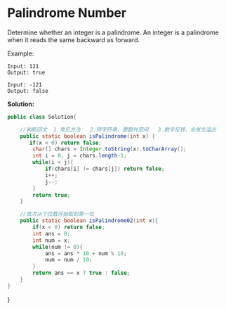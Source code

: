 
# Palindrome Number

Determine whether an integer is a palindrome. An integer is a palindrome when it reads the same backward as forward.


Example:
```
Input: 121
Output: true

Input: -121
Output: false
```

**Solution:**
```java
public class Solution{ 

    //判断回文  1.常见方法   2.转字符串，要额外空间   3.数字反转，会发生溢出
    public static boolean isPalindrome(int x) {
       if(x < 0) return false;
        char[] chars = Integer.toString(x).toCharArray();
        int i = 0, j = chars.length-1;
        while(i < j){
            if(chars[i] != chars[j]) return false;
            i++;
            j--;
        }
        return true;
    }

    //依次从个位数开始取到第一位
    public static boolean isPalindrome02(int x){
        if(x < 0) return false;
        int ans = 0;
        int num = x;
        while(num != 0){
            ans = ans * 10 + num % 10;
            num = num / 10;
        }
        return ans == x ? true : false;
    }
}
```
   































}
